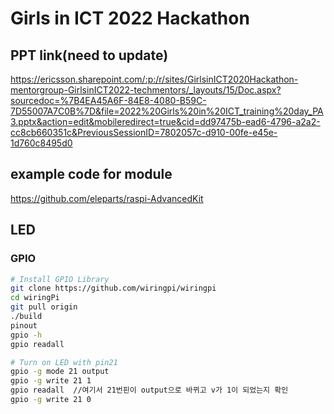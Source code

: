 # Girls in ICT 2022 Hackathon

## PPT link(need to update)<br/>
https://ericsson.sharepoint.com/:p:/r/sites/GirlsinICT2020Hackathon-mentorgroup-GirlsinICT2022-techmentors/_layouts/15/Doc.aspx?sourcedoc=%7B4EA45A6F-84E8-4080-B59C-7D55007A7C0B%7D&file=2022%20Girls%20in%20ICT_training%20day_PA3.pptx&action=edit&mobileredirect=true&cid=dd97475b-ead6-4796-a2a2-cc8cb660351c&PreviousSessionID=7802057c-d910-00fe-e45e-1d760c8495d0


## example code for module<br/>
https://github.com/eleparts/raspi-AdvancedKit


## LED<br/>

### GPIO<br/>
```Bash
# Install GPIO Library
git clone https://github.com/wiringpi/wiringpi
cd wiringPi
git pull origin
./build
pinout
gpio -h
gpio readall

# Turn on LED with pin21
gpio -g mode 21 output
gpio -g write 21 1
gpio readall  //여기서 21번핀이 output으로 바뀌고 v가 1이 되었는지 확인
gpio -g write 21 0
